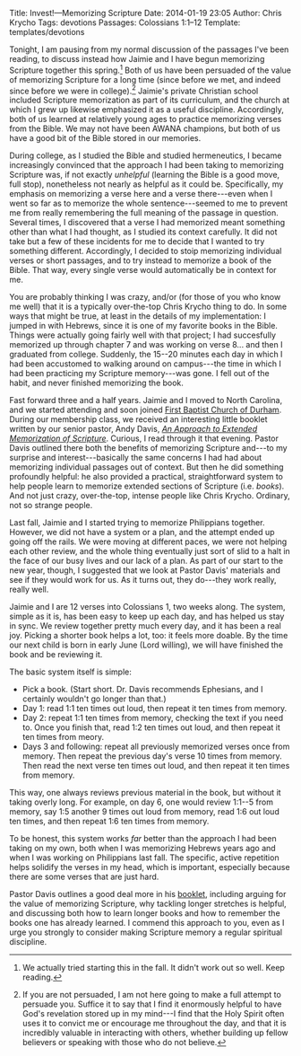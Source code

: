 Title: Invest!—Memorizing Scripture
Date: 2014-01-19 23:05
Author: Chris Krycho
Tags: devotions
Passages: Colossians 1:1–12
Template: templates/devotions

Tonight, I am pausing from my normal discussion of the passages I've been reading, to discuss instead how Jaimie and I have begun memorizing Scripture together this spring.[^memorization-confession] Both of us have been persuaded of the value of memorizing Scripture for a long time (since before we met, and indeed since before we were in college).[^value] Jaimie's private Christian school included Scripture memorization as part of its curriculum, and the church at which I grew up likewise emphasized it as a useful discipline. Accordingly, both of us learned at relatively  young ages to practice memorizing verses from the Bible. We may not have been AWANA champions, but both of us have a good bit of the Bible stored in our memories.

During college, as I studied the Bible and studied hermeneutics, I became increasingly convinced that the approach I had been taking to memorizing Scripture was, if not exactly *unhelpful* (learning the Bible is a good move, full stop), nonetheless not nearly as helpful as it could be. Specifically, my emphasis on memorizing a verse here and a verse there---even when I went so far as to memorize the whole sentence---seemed to me to prevent me from really remembering the full meaning of the passage in question. Several times, I discovered that a verse I had memorized meant something other than what I had thought, as I studied its context carefully. It did not take but a few of these incidents for me to decide that I wanted to try something different. Accordingly, I decided to stoip memorizing individual verses or short passages, and to try instead to memorize a book of the Bible. That way, every single verse would automatically be in context for me.

You are probably thinking I was crazy, and/or (for those of you who know me well) that it is a typically over-the-top Chris Krycho thing to do. In some ways that might be true, at least in the details of my implementation: I jumped in with Hebrews, since it is one of my favorite books in the Bible. Things were actually going fairly well with that project; I had succesfully memorized up through chapter 7 and was working on verse 8... and then I graduated from college. Suddenly, the 15--20 minutes each day in which I had been accustomed to walking around on campus---the time in which I had been practicing my Scripture memory---was gone. I fell out of the habit, and never finished memorizing the book.

Fast forward three and a half years. Jaimie and I moved to North Carolina, and we started attending and soon joined [First Baptist Church of Durham](http://www.fbcdurham.org/). During our membership class, we received an interesting little booklet written by our senior pastor, Andy Davis, [_An Approach to Extended Memorization of Scripture_][booklet]. Curious, I read through it that evening. Pastor Davis outlined there both the benefits of memorizing Scripture and---to my surprise and interest---basically the same concerns I had had about memorizing individual passages out of context. But then he did something profoundly helpful: he also provided a practical, straightforward system to help people learn to memorize extended sections of Scripture (i.e. *books*). And not just crazy, over-the-top, intense people like Chris Krycho. Ordinary, not so strange people.

Last fall, Jaimie and I started trying to memorize Philippians together. However, we did not have a system or a plan, and the attempt ended up going off the rails. We were moving at different paces, we were not helping each other review, and the whole thing eventually just sort of slid to a halt in the face of our busy lives and our lack of a plan. As part of our start to the new year, though, I suggested that we look at Pastor Davis' materials and see if they would work for us. As it turns out, they do---they work really, really well.

Jaimie and I are 12 verses into Colossians 1, two weeks along. The system, simple as it is, has been easy to keep up each day, and has helped us stay in sync. We review together pretty much every day, and it has been a real joy. Picking a shorter book helps a lot, too: it feels more doable. By the time our next child is born in early June (Lord willing), we will have finished the book and be reviewing it.

The basic system itself is simple:

- Pick a book. (Start short. Dr. Davis recommends Ephesians, and I certainly wouldn't go longer than that.)
- Day 1: read 1:1 ten times out loud, then repeat it ten times from memory.
- Day 2: repeat 1:1 ten times from memory, checking the text if you need to. Once you finish that, read 1:2 ten times out loud, and then repeat it ten times from meory.
- Days 3 and following: repeat all previously memorized verses once from memory. Then repeat the previous day's verse 10 times from memory. Then read the next verse ten times out loud, and then repeat it ten times from memory.

This way, one always reviews previous material in the book, but without it taking overly long. For example, on day 6, one would review 1:1--5 from memory, say 1:5 another 9 times out loud from memory, read 1:6 out loud ten times, and then repeat 1:6 ten times from memory.

To be honest, this system works *far* better than the approach I had been taking on my own, both when I was memorizing Hebrews years ago and when I was working on Philippians last fall. The specific, active repetition helps solidify the verses in my head, which is important, especially because there are some verses that are just hard.

Pastor Davis outlines a good deal more in his [booklet][booklet], including arguing for the value of memorizing Scripture, why tackling longer stretches is helpful, and discussing both how to learn longer books and how to remember the books one has already learned. I commend this approach to you, even as I urge you strongly to consider making Scripture memory a regular spiritual discipline.

[^memorization-confession]: We actually tried starting this in the fall. It didn't work out so well. Keep reading.

[^value]: If you are not persuaded, I am not here going to make a full attempt to persuade you. Suffice it to say that I find it enormously helpful to have God's revelation stored up in my mind---I find that the Holy Spirit often uses it to convict me or encourage me throughout the day, and that it is incredibly valuable in interacting with others, whether building up fellow believers or speaking with those who do not believe.

[booklet]: http://www.fbcdurham.org/wp-content/uploads/2012/05/Scripture-Memory-Booklet-for-Publication-Website-Layout.pdf